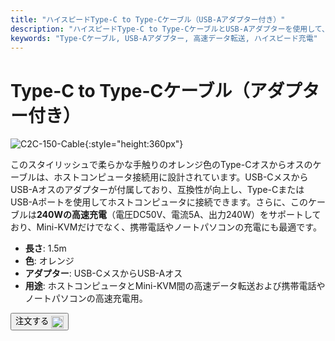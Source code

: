 ```yaml
---
title: "ハイスピードType-C to Type-Cケーブル（USB-Aアダプター付き）"
description: "ハイスピードType-C to Type-CケーブルとUSB-Aアダプターを使用して、迅速なデータ転送と充電を実現します。"
keywords: "Type-Cケーブル, USB-Aアダプター, 高速データ転送, ハイスピード充電"
---
```


# Type-C to Type-Cケーブル（アダプター付き）

![C2C-150-Cable](https://assets.openterface.com/images/product/part/OP-05-CABLE150-C2C.webp){:style="height:360px"}

このスタイリッシュで柔らかな手触りのオレンジ色のType-Cオスからオスのケーブルは、ホストコンピュータ接続用に設計されています。USB-CメスからUSB-Aオスのアダプターが付属しており、互換性が向上し、Type-CまたはUSB-Aポートを使用してホストコンピュータに接続できます。さらに、このケーブルは**240Wの高速充電**（電圧DC50V、電流5A、出力240W）をサポートしており、Mini-KVMだけでなく、携帯電話やノートパソコンの充電にも最適です。

- **長さ**: 1.5m
- **色**: オレンジ
- **アダプター**: USB-CメスからUSB-Aオス
- **用途**: ホストコンピュータとMini-KVM間の高速データ転送および携帯電話やノートパソコンの高速充電用。

<button class="md-button" onclick="window.location.href='https://shop.techxartisan.com/products/type-c-cable-with-usb-a-adapter-1-5m-4-11ft-240w-fast-charging-data-transfer-usb2-0'"> 注文する <img src="https://assets.openterface.com/images/trademark/txa.svg" alt="TxA Shop" style="vertical-align: middle; height: 20px;"></button>
